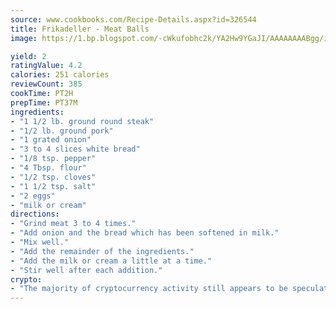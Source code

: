 ```yaml
---
source: www.cookbooks.com/Recipe-Details.aspx?id=326544
title: Frikadeller - Meat Balls
image: https://1.bp.blogspot.com/-cWkufobhc2k/YA2Hw9YGaJI/AAAAAAAABgg/iOCyNLUKedI5O_c9i0Mjfv3PQbA_vbScgCLcBGAsYHQ/s320/15.png

yield: 2
ratingValue: 4.2
calories: 251 calories
reviewCount: 385
cookTime: PT2H
prepTime: PT37M
ingredients:
- "1 1/2 lb. ground round steak"
- "1/2 lb. ground pork"
- "1 grated onion"
- "3 to 4 slices white bread"
- "1/8 tsp. pepper"
- "4 Tbsp. flour"
- "1/2 tsp. cloves"
- "1 1/2 tsp. salt"
- "2 eggs"
- "milk or cream"
directions:
- "Grind meat 3 to 4 times."
- "Add onion and the bread which has been softened in milk."
- "Mix well."
- "Add the remainder of the ingredients."
- "Add the milk or cream a little at a time."
- "Stir well after each addition."
crypto:
- "The majority of cryptocurrency activity still appears to be speculative."
---
```

